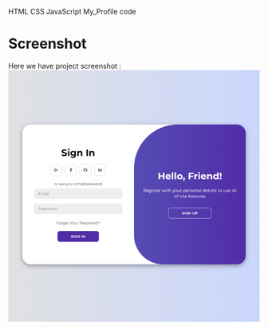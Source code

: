 HTML CSS JavaScript My_Profile code
# Screenshot
Here we have project screenshot :
![screenshot](screenshot.jpg)

